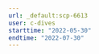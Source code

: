 ```yaml
---
url: _default:scp-6613
user: c-dives
starttime: "2022-05-30"
endtime: "2022-07-30"
---
```

<reserve />